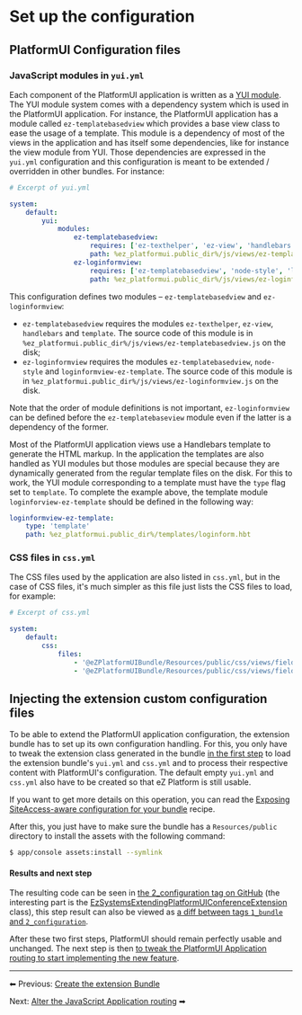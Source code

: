 # Set up the configuration

## PlatformUI Configuration files

### JavaScript modules in `yui.yml`

Each component of the PlatformUI application is written as a [YUI module](http://yuilibrary.com/yui/docs/yui/create.html).
The YUI module system comes with a dependency system which is used in the PlatformUI application.
For instance, the PlatformUI application has a module called `ez-templatebasedview`
which provides a base view class to ease the usage of a template.
This module is a dependency of most of the views in the application and has itself some dependencies,
like for instance the view module from YUI. Those dependencies are expressed in the `yui.yml` configuration
and this configuration is meant to be extended / overridden in other bundles. For instance:

``` yaml
# Excerpt of yui.yml

system:
    default:
        yui:
            modules:                
                ez-templatebasedview:
                    requires: ['ez-texthelper', 'ez-view', 'handlebars', 'template']
                    path: %ez_platformui.public_dir%/js/views/ez-templatebasedview.js
                ez-loginformview:
                    requires: ['ez-templatebasedview', 'node-style', 'loginformview-ez-template']
                    path: %ez_platformui.public_dir%/js/views/ez-loginformview.js
```

This configuration defines two modules – `ez-templatebasedview` and `ez-loginformview`:

- `ez-templatebasedview` requires the modules `ez-texthelper`, `ez-view`, `handlebars` and `template`.
The source code of this module is in `%ez_platformui.public_dir%/js/views/ez-templatebasedview.js` on the disk;
- `ez-loginformview` requires the modules `ez-templatebasedview`, `node-style` and `loginformview-ez-template`.
The source code of this module is in `%ez_platformui.public_dir%/js/views/ez-loginformview.js` on the disk.

Note that the order of module definitions is not important, `ez-loginformview`
can be defined before the `ez-templatebaseview` module even if the latter is a dependency of the former.

Most of the PlatformUI application views use a Handlebars template to generate the HTML markup.
In the application the templates are also handled as YUI modules but those modules are special
because they are dynamically generated from the regular template files on the disk.
For this to work, the YUI module corresponding to a template must have the `type` flag set to `template`.
To complete the example above, the template module `loginforview-ez-template` should be defined in the following way:

``` yaml
loginformview-ez-template:
    type: 'template'
    path: %ez_platformui.public_dir%/templates/loginform.hbt
```

### CSS files in `css.yml`

The CSS files used by the application are also listed in `css.yml`,
but in the case of CSS files, it's much simpler as this file just lists the CSS files to load, for example:

``` yaml
# Excerpt of css.yml

system:
    default:
        css:
            files:
                - '@eZPlatformUIBundle/Resources/public/css/views/field.css'
                - '@eZPlatformUIBundle/Resources/public/css/views/fields/view/relation.css'
```

## Injecting the extension custom configuration files

To be able to extend the PlatformUI application configuration, the extension bundle has to set up its own configuration handling.
For this, you only have to tweak the extension class generated in the bundle [in the first step](create_the_extension_bundle.md)
to load the extension bundle's `yui.yml` and `css.yml` and to process their respective content with PlatformUI's configuration.
The default empty `yui.yml` and `css.yml` also have to be created so that eZ Platform is still usable.

If you want to get more details on this operation, you can read the [Exposing SiteAccess-aware configuration for your bundle](https://doc.ez.no/display/DEVELOPER/Exposing+SiteAccess-aware+configuration+for+your+bundle) recipe.

After this, you just have to make sure the bundle has a `Resources/public` directory to install the assets with the following command:

``` bash
$ app/console assets:install --symlink
```

#### Results and next step

The resulting code can be seen in [the 2\_configuration tag on GitHub](https://github.com/ezsystems/ExtendingPlatformUIConferenceBundle/tree/2_configuration)
(the interesting part is the [EzSystemsExtendingPlatformUIConferenceExtension](https://github.com/ezsystems/ExtendingPlatformUIConferenceBundle/blob/2_configuration/DependencyInjection/EzSystemsExtendingPlatformUIConferenceExtension.php) class),
this step result can also be viewed as [a diff between tags `1_bundle` and `2_configuration`](https://github.com/ezsystems/ExtendingPlatformUIConferenceBundle/compare/1_bundle...2_configuration).

After these two first steps, PlatformUI should remain perfectly usable and unchanged.
The next step is then [to tweak the PlatformUI Application routing to start implementing the new feature](alter_the_javascript_application_routing.md).

------

⬅ Previous: [Create the extension Bundle](create_the_extension_bundle.md)

Next: [Alter the JavaScript Application routing](alter_the_javascript_application_routing.md) ➡
